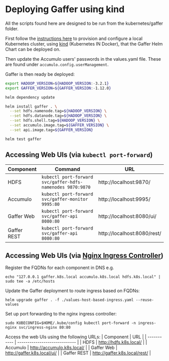 # Deploying Gaffer using kind
All the scripts found here are designed to be run from the kubernetes/gaffer folder.

First follow the [instructions here](../../docs/kind-deployment.md) to provision and configure a local Kubernetes cluster, using [kind](https://kind.sigs.k8s.io/) (Kubernetes IN Docker), that the Gaffer Helm Chart can be deployed on.

Then update the Accumulo users' passwords in the values.yaml file. These are found under `accumulo.config.userManagement`.

Gaffer is then ready be deployed:

```bash
export HADOOP_VERSION=${HADOOP_VERSION:-3.2.1}
export GAFFER_VERSION=${GAFFER_VERSION:-1.12.0}

helm dependency update

helm install gaffer . \
  --set hdfs.namenode.tag=${HADOOP_VERSION} \
  --set hdfs.datanode.tag=${HADOOP_VERSION} \
  --set hdfs.shell.tag=${HADOOP_VERSION} \
  --set accumulo.image.tag=${GAFFER_VERSION} \
  --set api.image.tag=${GAFFER_VERSION}

helm test gaffer
```


## Accessing Web UIs (via `kubectl port-forward`)

| Component   | Command                                                    | URL                         |
| ----------- | ---------------------------------------------------------- | --------------------------- |
| HDFS        | `kubectl port-forward svc/gaffer-hdfs-namenodes 9870:9870` | http://localhost:9870/      |
| Accumulo    | `kubectl port-forward svc/gaffer-monitor 9995:80`          | http://localhost:9995/      |
| Gaffer Web  | `kubectl port-forward svc/gaffer-api 8080:80`              | http://localhost:8080/ui/   |
| Gaffer REST | `kubectl port-forward svc/gaffer-api 8080:80`              | http://localhost:8080/rest/ |


## Accessing Web UIs (via [Nginx Ingress Controller](https://github.com/kubernetes/ingress-nginx))

Register the FQDNs for each component in DNS e.g.
```
echo "127.0.0.1 gaffer.k8s.local accumulo.k8s.local hdfs.k8s.local" | sudo tee -a /etc/hosts
```

Update the Gaffer deployment to route ingress based on FQDNs:
```
helm upgrade gaffer . -f ./values-host-based-ingress.yaml --reuse-values
```

Set up port forwarding to the nginx ingress controller:
```
sudo KUBECONFIG=$HOME/.kube/config kubectl port-forward -n ingress-nginx svc/ingress-nginx 80:80
```

Access the web UIs using the following URLs:
| Component   | URL                           |
| ----------- | ----------------------------- |
| HDFS        | http://hdfs.k8s.local/        |
| Accumulo    | http://accumulo.k8s.local/    |
| Gaffer Web  | http://gaffer.k8s.local/ui/   |
| Gaffer REST | http://gaffer.k8s.local/rest/ |

